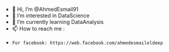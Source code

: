 - 👋 Hi, I’m @AhmedEsmail91
- 👀 I’m interested in DataScience
- 🌱 I’m currently learning DataAnalysis
- 📫 How to reach me :
-     For facebook: https://web.facebook.com/ahmedesmaileldeep     

<!---
AhmedEsmail91/AhmedEsmail91 is a ✨ special ✨ repository because its `README.md` (this file) appears on your GitHub profile.
You can click the Preview link to take a look at your changes.
--->
